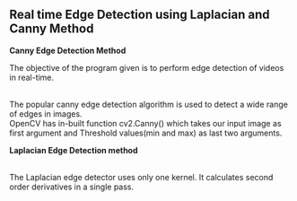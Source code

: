 <h2>Real time Edge Detection using Laplacian and Canny Method</h2>

<b>Canny Edge Detection Method</b>

The objective of the program given is to perform edge detection of videos in real-time.<br><br>

The popular canny edge detection algorithm 
is used to detect a wide range of edges in images.<br> OpenCV has in-built function cv2.Canny() 
which takes our input image as first argument and Threshold values(min and max)
as last two arguments.

<b>Laplacian Edge Detection method</b> <br><br>



The Laplacian edge detector uses only one kernel.
It calculates second order derivatives in a single pass.

